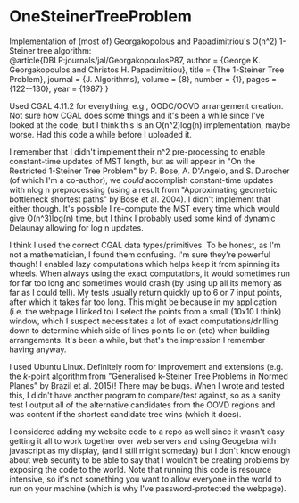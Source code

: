# OneSteinerTreeProblem
Implementation of (most of) Georgakopolous and Papadimitriou's O(n^2) 1-Steiner tree algorithm: <br/>
@article{DBLP:journals/jal/GeorgakopoulosP87,
  author    = {George K. Georgakopoulos and
               Christos H. Papadimitriou},
  title     = {The 1-Steiner Tree Problem},
  journal   = {J. Algorithms},
  volume    = {8},
  number    = {1},
  pages     = {122--130},
  year      = {1987}
}

Used CGAL 4.11.2 for everything, e.g., OODC/OOVD arrangement creation. 
Not sure how CGAL does some things and it's been a while since I've looked at the code, but I think this is an O(n^2)log(n) implementation, maybe worse.
Had this code a while before I uploaded it.

I remember that I didn't implement their n^2 pre-processing to enable constant-time updates of MST length, but as will appear in 
"On the Restricted 1-Steiner Tree Problem" by P. Bose, A. D'Angelo, and S. Durocher (of which I'm a co-author), 
we _could_ accomplish constant-time updates with nlog n preprocessing (using a result from "Approximating geometric bottleneck shortest paths" by Bose et al. 2004).
I didn't implement that either though. It's possible I re-compute the MST every time which would give O(n^3)log(n) time, but I think 
I probably used some kind of dynamic Delaunay allowing for log n updates.

I think I used the correct CGAL data types/primitives.
To be honest, as I'm not a mathematician, I found them confusing. I'm sure they're powerful though!
I enabled lazy computations which helps keep it from spinning its wheels. 
When always using the exact computations, it would sometimes run for far too long and sometimes would crash (by using up all its memory as far as I could tell).
My tests usually return quickly up to 6 or 7 input points, after which it takes far too long. 
This might be because in my application (i.e. the webpage I linked to) I select the points from a small (10x10 I think) window, which I suspect
necessitates a lot of exact computations/drilling down to determine which side of lines points lie on (etc) when building arrangements.
It's been a while, but that's the impression I remember having anyway.

I used Ubuntu Linux. Definitely room for improvement and extensions (e.g. the _k_-point algorithm from "Generalised k-Steiner Tree Problems in Normed Planes"
by Brazil et al. 2015)! There may be bugs. When I wrote and tested this, 
I didn't have another program to compare/test against, so as a sanity test I output all of the alternative candidates from the 
OOVD regions and was content if the shortest candidate tree wins (which it does).

I considered adding my website code to a repo as well since it wasn't easy getting it all to work together over web servers and 
using Geogebra with javascript as my display, 
(and I still might someday) but I don't know enough about web security to be able to say that I wouldn't be creating problems by exposing the code to the world.
Note that running this code is resource intensive, so it's not something you want to allow everyone in the world to run on your machine 
(which is why I've password-protected the webpage).
